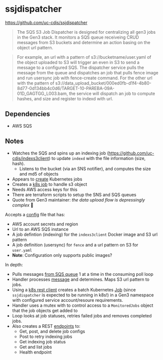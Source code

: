 # ssjdispatcher

https://github.com/uc-cdis/ssjdispatcher

> The SQS S3 Job Dispatcher is designed for centralizing all gen3 jobs in the Gen3 stack. It monitors a SQS queue receiveing CRUD messages from S3 buckets and determine an action basing on the object url pattern.

> For example, an url with a pattern of s3://bucketname/user.yaml of the object uploaded to S3 will trigger an even in S3 to send a message to a configured SQS. The dispatcher service pulls the message from the queue and dispatches an job that pulls fence image and run usersync job with fence-create command. For the other url with the pattern of s3://data_upload_bucket/000ed0fb-d1f4-4b80-8d77-0d134bb4c0d6/TARGET-10-PAREBA-09A-01D_GAGTGG_L003.bam, the service will dispatch an job to compute hashes, and size and register to indexd with url.

## Dependencies
* AWS SQS

## Notes
* Watches the SQS and spins up an indexing job (https://github.com/uc-cdis/indexs3client) to update `indexd` with the file information (size, hash).
  * Listens to the bucket (via an SNS notifier), and computes the size and md5 of objects
* Appears to [create](https://github.com/uc-cdis/ssjdispatcher/blob/5c1893eb24034fa8674c29ef16fb7a20fa561db0/handlers/jobs.go#L248) Kubernetes jobs 
* Creates a [k8s job](https://github.com/uc-cdis/ssjdispatcher/blob/5c1893eb24034fa8674c29ef16fb7a20fa561db0/handlers/jobs.go#L179) to handle s3 object
* Needs AWS access keys for this
* There are terraform scripts to setup the SNS and SQS queues
* Quote from Gen3 maintainer: _the data upload flow is depressingly complex_ 👀

Accepts a [config](https://github.com/uc-cdis/ssjdispatcher/blob/c0c2a97e0033edbbbd91c7e25fff662df0722b73/handlers/utils_test.go#L11) file that has:
* AWS account secrets and region 
* Url to an AWS SQS instance 
* A job defintion (indexing) for the `indexs3client` Docker image and S3 url pattern
* A job definition (usersync) for `fence` and a url pattern on S3 for `user.yaml` 
* **Note**: Configuration only supports public images?  

In depth:
* Pulls messages [from SQS queue](https://github.com/aws/aws-sdk-go/blob/v1.36.13/service/sqs/api.go#L1536) 1 at a time in the consuming poll loop
* Handler processes [message](https://github.com/uc-cdis/ssjdispatcher/blob/aa5ec0668666a66545bad130c7f3b386782b83cb/handlers/handler.go#L196) and determines. Maps S3 url pattern to jobs.
* Using a [k8s rest client](https://github.com/kubernetes/client-go) creates a batch Kubernetes [Job](https://kubernetes.io/docs/concepts/workloads/controllers/job/) (since `ssjdispatcher` is expected to be running in k8s!) in a Gen3 namespace with configured service account/resoure requirements.
* Handler uses a mutex with to control access to a `MonitoredJobs` object that the job objects get added to
* Loop looks at job statuses, retries failed jobs and removes completed jobs. 
* Also creates a REST [endpoints](https://github.com/uc-cdis/ssjdispatcher/blob/dce4444289ac9ed329aaa870e6f1d90c04775094/handlers/handler_api.go#L10) to:
  * Get, post, and delete job configs 
  * Post to retry indexing jobs
  * Get indexing job status
  * Get and list jobs
  * Health endpoint


<!-- https://swimlanes.io/#fZCxTsQwEER7f8WUd5FSpUERCgU1EoIfSLDnLnsYO+d1Dvh7nIQmFGy12p15O9os2bOF6sWJTkO2IxMk4P1OjTHaoK67DnrVomnAG0MGw3XmTH0wZY77eu9u8Ry9V3xKHtG/0FJufKLqcObh2MPsb238PUBO+NgMCn6JZsxKjENwnkmRI6YUbVH8ZXVL7haPiUPm0uMS3w56NEu7Xlr3r0XtZl/oVVXISb+DrapF+5v6xGDZY4ruH6cEV8KF8865DrWxXsqnNkKpHw== -->